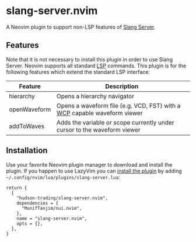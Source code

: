 # slang-server.nvim

A Neovim plugin to support non-LSP features of [Slang Server](https://github.com/hudson-trading/slang-server).

## Features

Note that it is not necessary to install this plugin in order to use Slang Server.  Neovim supports all standard [LSP](https://microsoft.github.io/language-server-protocol/) commands.  This plugin is for the following features which extend the standard LSP interface:

| Feature | Description |
|---------|-------------|
| hierarchy | Opens a hierarchy navigator |
| openWaveform | Opens a waveform file (e.g. VCD, FST) with a [WCP](https://gitlab.com/waveform-control-protocol/wcp) capable waveform viewer |
| addToWaves | Adds the variable or scope currently under cursor to the waveform viewer |

## Installation
Use your favorite Neovim plugin manager to download and install the plugin.  If you happen to use LazyVim you can [install the plugin](https://www.lazyvim.org/configuration/plugins) by adding `~/.config/nvim/lua/plugins/slang-server.lua`:
```
return {
  {
    "hudson-trading/slang-server.nvim",
    dependencies = {
      "MunifTanjim/nui.nvim",
    },
    name = "slang-server.nvim",
    opts = {},
  },
}
```
